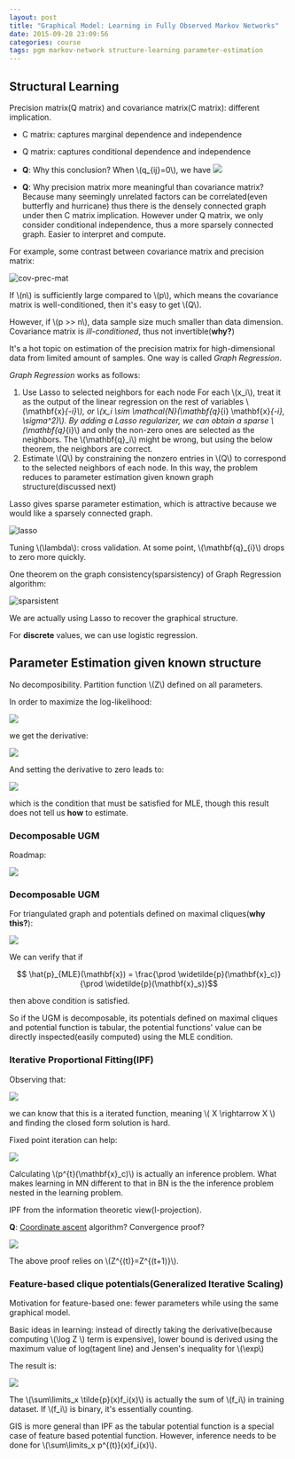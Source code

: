 ```yaml
---
layout: post
title: "Graphical Model: Learning in Fully Observed Markov Networks"
date: 2015-09-28 23:09:56
categories: course
tags: pgm markov-network structure-learning parameter-estimation
---
```


## Structural Learning


Precision matrix(Q matrix) and covariance matrix(C matrix): different implication.


- C matrix: captures marginal dependence and independence
- Q matrix: captures conditional dependence and independence

- **Q**: Why this conclusion?
  When \\(q_{ij}=0\\), we have
  ![](/assets/images/pgm/q_matrix_conditional_independence.png)
- **Q**: Why precision matrix more meaningful than covariance matrix?
  Because many seemingly unrelated factors can be correlated(even butterfly and hurricane) thus there is the densely connected graph under then C matrix implication. However under Q matrix, we only consider conditional independence, thus a more sparsely connected graph. Easier to interpret and compute.

For example, some contrast between covariance matrix and precision matrix:

![cov-prec-mat](/assets/images/pgm/covariance-and-precision-matrix-example.png)

If \\(n\\) is sufficiently large compared to \\(p\\), which means the covariance matrix is well-conditioned, then it's easy to get \\(Q\\).


However, if \\(p >> n\\), data sample size much smaller than data dimension. Covariance matrix is *ill-conditioned*, thus not invertible(**why?**)

It's a hot topic on estimation of the precision matrix for high-dimensional data from limited amount of samples. One way is called *Graph Regression*.

*Graph Regression* works as follows:

1. Use Lasso to selected neighbors for each node
   For each \\(x_i\\), treat it as the output of the linear regression on the rest of variables \\(\mathbf{x}_{-i}\\), or \\(x_i \sim \mathcal{N}(\mathbf{q}_{i} \mathbf{x}_{-i}, \sigma^2)\\). By adding a Lasso regularizer, we can obtain a sparse \\(\mathbf{q}_{i}\\) and only the non-zero ones are selected as the neighbors.
   The \\(\mathbf{q}_i\\) might be wrong, but using the below theorem,  the neighbors are correct.
2. Estimate \\(Q\\) by constraining the nonzero entries in \\(Q\\) to correspond to the selected neighbors of each node. In this way, the problem reduces to parameter estimation given known graph structure(discussed next)

Lasso gives sparse parameter estimation, which is attractive because we would like a sparsely connected graph.

![lasso](/assets/images/pgm/linear-regression-with-lasso.png)

Tuning \\(\lambda\\): cross validation. At some point, \\(\mathbf{q}_{i}\\) drops to zero more quickly.

One theorem on the graph consistency(sparsistency) of Graph Regression algorithm:

![sparsistent](/assets/images/pgm/sparsistent.png)

We are actually using Lasso to recover the graphical structure.

For **discrete** values, we can use logistic regression.

## Parameter Estimation given known structure

No decomposibility. Partition function \\(Z\\) defined on all parameters.

In order to maximize the log-likelihood:

![](/assets/images/pgm/log_p_mn.png)

we get the derivative:

![](/assets/images/pgm/derivative_log_p.png)

And setting the derivative to zero leads to:

![](/assets/images/pgm/p_mle.png)

which is the condition that must be satisfied for MLE, though this result does not tell us **how** to estimate.

### Decomposable UGM

Roadmap:

![](/assets/images/pgm/estimation-method-table-for-ugm.png)

### Decomposable UGM

For triangulated graph and potentials defined on maximal cliques(**why this?**):

![](/assets/images/pgm/joint-distribution-of-decomposable-ugm.png)

We can verify that if

$$ \hat{p}_{MLE}(\mathbf{x}) = \frac{\prod \widetilde{p}(\mathbf{x}_c)}{\prod \widetilde{p}(\mathbf{x}_s)}$$

then above condition is satisfied.

So if the UGM is decomposable, its potentials defined on maximal cliques and potential function is tabular, the potential functions' value can be directly inspected(easily computed) using the MLE condition.


### Iterative Proportional Fitting(IPF)

Observing that:

![](/assets/images/pgm/ipf_p_over_psi.PNG)

we can know that this is a iterated function, meaning \\( X \rightarrow X \\) and finding the closed form solution is hard.

Fixed point iteration can help:

![](/assets/images/pgm/ipf_fixed_point_iteration.PNG)

Calculating \\(p^{t}(\mathbf{x}_c)\\) is actually an inference problem. What makes learning in MN different to that in BN is the the inference problem nested in the learning problem.

IPF from the information theoretic view(I-projection).

**Q**: [Coordinate ascent](https://en.wikipedia.org/wiki/Coordinate_descent) algorithm? Convergence proof?

![](/assets/images/pgm/ipf_convergence_proof.png)

The above proof relies on \\(Z^{(t)}=Z^{(t+1)}\\).

### Feature-based clique potentials(Generalized Iterative Scaling)

Motivation for feature-based one: fewer parameters while using the same graphical model.

Basic ideas in learning: instead of directly taking the derivative(because computing \\(\log Z \\) term is expensive), lower bound is derived using the maximum value of log(tagent line) and Jensen's inequality for \\(\exp\\)

The result is:

![](/assets/images/pgm/gis_result.png)

The \\(\sum\limits_x \tilde{p}(x)f_i(x)\\) is actually the sum of \\(f_i\\) in training dataset. If \\(f_i\\) is binary, it's essentially counting.


GIS is more general than IPF as the tabular potential function is a special case of feature based potential function. However, inference needs to be done for \\(\sum\limits_x p^{(t)}(x)f_i(x)\\).

